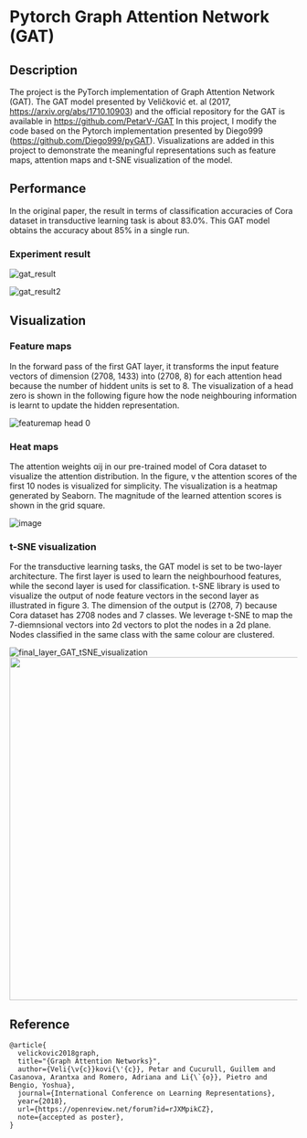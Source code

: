 # Pytorch Graph Attention Network (GAT)

## Description
The project is the PyTorch implementation of Graph Attention Network (GAT). 
The GAT model presented by Veličković et. al (2017, https://arxiv.org/abs/1710.10903) and the official repository for the GAT is available in https://github.com/PetarV-/GAT 
In this project, I modify the code based on the Pytorch implementation presented by Diego999 (https://github.com/Diego999/pyGAT).
Visualizations are added in this project to demonstrate the meaningful representations such as feature maps, attention maps and t-SNE visualization of the model.

## Performance 
In the original paper, the result in terms of classification accuracies of Cora dataset in transductive learning task is about 83.0%.
This GAT model obtains the accuracy about 85% in a single run.

### Experiment result
![gat_result](https://user-images.githubusercontent.com/48129546/174257758-340d0cc6-f11f-4b68-bb67-35d4be4de573.JPG)

![gat_result2](https://user-images.githubusercontent.com/48129546/174257940-a23d77f2-3c93-482d-b710-21ad0700d939.JPG)

## Visualization

### Feature maps 
In the forward pass of the first GAT layer, it transforms the input feature vectors of dimension (2708, 1433) into (2708, 8) for each attention head because the number of hiddent units is set to 8. The visualization of a head zero is shown in the following figure how the node neighbouring information is learnt to update the hidden representation. 

![featuremap head 0](https://user-images.githubusercontent.com/48129546/174258756-a614c07a-2c7e-49dc-af24-39767284dbc7.png)


### Heat maps
The attention weights αij in our pre-trained model of Cora dataset to visualize the attention distribution. 
In the figure, v the attention scores of the first 10 nodes is visualized for simplicity. 
The visualization is a heatmap generated by Seaborn. The magnitude of the learned attention scores is shown in the grid square.

![image](https://user-images.githubusercontent.com/48129546/174259004-5842d11d-c3f0-4cf9-90ee-695128d4e0cc.png)

### t-SNE visualization
For the transductive learning tasks, the GAT model is set to be two-layer architecture. The first layer is used to learn the 
neighbourhood features, while the second layer is used for classification. t-SNE library is used to visualize the output of node 
feature vectors in the second layer as illustrated in figure 3. The dimension of the output is (2708, 7) because Cora dataset has 
2708 nodes and 7 classes. We leverage t-SNE to map the 7-diemnsional vectors into 2d vectors to plot the nodes in a 2d plane. 
Nodes classified in the same class with the same colour are clustered. 

![final_layer_GAT_tSNE_visualization](https://user-images.githubusercontent.com/48129546/174259439-434b8232-d7f1-437b-b504-62c44037ce89.png)
<img src="[https://your-image-url.type](https://user-images.githubusercontent.com/48129546/174259439-434b8232-d7f1-437b-b504-62c44037ce89.png)" width="600">


## Reference
```
@article{
  velickovic2018graph,
  title="{Graph Attention Networks}",
  author={Veli{\v{c}}kovi{\'{c}}, Petar and Cucurull, Guillem and Casanova, Arantxa and Romero, Adriana and Li{\`{o}}, Pietro and Bengio, Yoshua},
  journal={International Conference on Learning Representations},
  year={2018},
  url={https://openreview.net/forum?id=rJXMpikCZ},
  note={accepted as poster},
}
```
